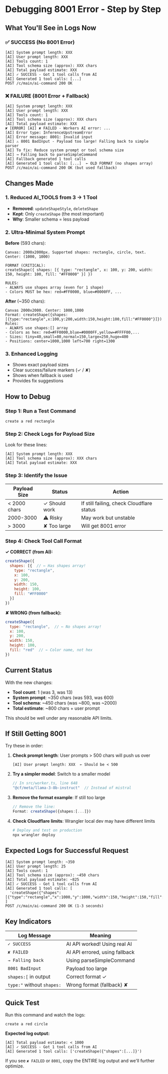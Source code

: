 # Debugging 8001 Error - Step by Step

## What You'll See in Logs Now

### ✅ SUCCESS (No 8001 Error)
```
[AI] System prompt length: XXX
[AI] User prompt length: XXX
[AI] Tools count: 1
[AI] Tool schema size (approx): XXX chars
[AI] Total payload estimate: XXX
[AI] ✓ SUCCESS - Got 1 tool calls from AI
[AI] Generated 1 tool calls: [...]
POST /c/main/ai-command 200 OK
```

### ❌ FAILURE (8001 Error + Fallback)
```
[AI] System prompt length: XXX
[AI] User prompt length: XXX  
[AI] Tools count: 1
[AI] Tool schema size (approx): XXX chars
[AI] Total payload estimate: XXX
✘ [ERROR] [AI] ✘ FAILED - Workers AI error: ...
[AI] Error type: InferenceUpstreamError
[AI] Error message: 8001: Invalid input
[AI] ⚠ 8001 BadInput - Payload too large! Falling back to simple parser
[AI] To fix: Reduce system prompt or tool schema size
[AI] → Falling back to parseSimpleCommand
[AI] Fallback generated 1 tool calls
[AI] Generated 1 tool calls: [...]  ← OLD FORMAT (no shapes array)
POST /c/main/ai-command 200 OK (but used fallback)
```

## Changes Made

### 1. Reduced AI_TOOLS from 3 → 1 Tool
- **Removed**: `updateShapeStyle`, `deleteShape`
- **Kept**: Only `createShape` (the most important)
- **Why**: Smaller schema = less payload

### 2. Ultra-Minimal System Prompt
**Before** (593 chars):
```
Canvas: 2000x2000px. Supported shapes: rectangle, circle, text.
Center: (1000, 1000)

FORMAT (CRITICAL):
createShape({ shapes: [{ type: "rectangle", x: 100, y: 200, width: 150, height: 100, fill: "#FF0000" }] })

RULES:
- ALWAYS use shapes array (even for 1 shape)
- Colors MUST be hex: red=#FF0000, blue=#0000FF, ...
```

**After** (~350 chars):
```
Canvas 2000x2000. Center: 1000,1000
Format: createShape({shapes:[{type:"rectangle",x:100,y:200,width:150,height:100,fill:"#FF0000"}]})
Rules:
- ALWAYS use shapes:[] array
- Colors as hex: red=#FF0000,blue=#0000FF,yellow=#FFFF00,...
- Sizes: tiny=40,small=80,normal=150,large=250,huge=400
- Positions: center=1000,1000 left=700 right=1300
```

### 3. Enhanced Logging
- Shows exact payload sizes
- Clear success/failure markers (✓ / ✘)
- Shows when fallback is used
- Provides fix suggestions

## How to Debug

### Step 1: Run a Test Command
```
create a red rectangle
```

### Step 2: Check Logs for Payload Size
Look for these lines:
```
[AI] System prompt length: XXX
[AI] Tool schema size (approx): XXX chars
[AI] Total payload estimate: XXX
```

### Step 3: Identify the Issue

| Payload Size | Status | Action |
|--------------|--------|--------|
| < 2000 chars | ✓ Should work | If still failing, check Cloudflare status |
| 2000-3000 | ⚠ Risky | May work but unstable |
| > 3000 | ✘ Too large | Will get 8001 error |

### Step 4: Check Tool Call Format

**✓ CORRECT (from AI):**
```javascript
createShape({
  shapes: [{  // ← Has shapes array!
    type: "rectangle",
    x: 100,
    y: 200,
    width: 150,
    height: 100,
    fill: "#FF0000"
  }]
})
```

**✘ WRONG (from fallback):**
```javascript
createShape({
  type: "rectangle",  // ← No shapes array!
  x: 100,
  y: 200,
  width: 150,
  height: 100,
  fill: "red"  // ← Color name, not hex
})
```

## Current Status

With the new changes:
- **Tool count**: 1 (was 3, was 13)
- **System prompt**: ~350 chars (was 593, was 600)
- **Tool schema**: ~450 chars (was ~800, was ~2000)
- **Total estimate**: ~800 chars + user prompt

This should be well under any reasonable API limits.

## If Still Getting 8001

Try these in order:

1. **Check prompt length**: User prompts > 500 chars will push us over
   ```
   [AI] User prompt length: XXX  ← Should be < 500
   ```

2. **Try a simpler model**: Switch to a smaller model
   ```typescript
   // In src/worker.ts, line 648
   "@cf/meta/llama-3-8b-instruct"  // Instead of mistral
   ```

3. **Remove the format example**: If still too large
   ```typescript
   // Remove the line:
   Format: createShape({shapes:[...]})
   ```

4. **Check Cloudflare limits**: Wrangler local dev may have different limits
   ```bash
   # Deploy and test on production
   npx wrangler deploy
   ```

## Expected Logs for Successful Request

```
[AI] System prompt length: ~350
[AI] User prompt length: 25
[AI] Tools count: 1
[AI] Tool schema size (approx): ~450 chars
[AI] Total payload estimate: ~825
[AI] ✓ SUCCESS - Got 1 tool calls from AI
[AI] Generated 1 tool calls: [
  'createShape({"shapes":[{"type":"rectangle","x":1000,"y":1000,"width":150,"height":150,"fill":"#FF0000"}]})'
]
POST /c/main/ai-command 200 OK (1-3 seconds)
```

## Key Indicators

| Log Message | Meaning |
|-------------|---------|
| `✓ SUCCESS` | AI API worked! Using real AI |
| `✘ FAILED` | AI API errored, using fallback |
| `→ Falling back` | Using parseSimpleCommand |
| `8001 BadInput` | Payload too large |
| `shapes:[` in output | Correct format ✓ |
| `type:"` without `shapes:` | Wrong format (fallback) ✘ |

## Quick Test

Run this command and watch the logs:
```
create a red circle
```

**Expected log output:**
```
[AI] Total payload estimate: < 1000
[AI] ✓ SUCCESS - Got 1 tool calls from AI
[AI] Generated 1 tool calls: ['createShape({"shapes":[...]}')
```

If you see `✘ FAILED` or `8001`, copy the ENTIRE log output and we'll further optimize.

